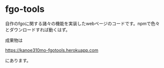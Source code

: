 # fgo-tools

自作のfgoに関する諸々の機能を実装したwebページのコードです。npmで色々とダウンロードすれば動くはず。

成果物は

https://kanoe310mo-fgotools.herokuapp.com

にあります。
